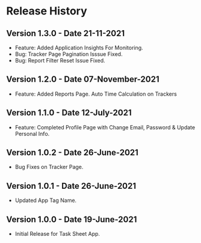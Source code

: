 # Release History

## Version 1.3.0 - Date 21-11-2021

- Feature: Added Application Insights For Monitoring.
- Bug: Tracker Page Pagination Isssue Fixed.
- Bug: Report Filter Reset Issue Fixed. 

## Version 1.2.0 - Date 07-November-2021

- Feature: Added Reports Page. Auto Time Calculation on Trackers

## Version 1.1.0 - Date 12-July-2021

- Feature: Completed Profile Page with Change Email, Password & Update Personal Info.

## Version 1.0.2 - Date 26-June-2021

- Bug Fixes on Tracker Page.

## Version 1.0.1 - Date 26-June-2021

- Updated App Tag Name.

## Version 1.0.0 - Date 19-June-2021

- Initial Release for Task Sheet App.
